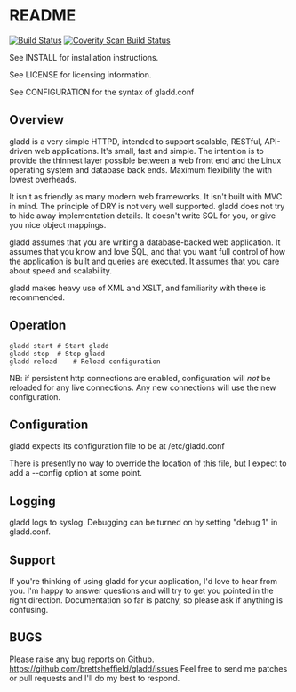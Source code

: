 # README

[![Build Status](https://travis-ci.org/brettsheffield/gladd.svg?branch=master)](https://travis-ci.org/brettsheffield/gladd)
<a href="https://scan.coverity.com/projects/2676">
  <img alt="Coverity Scan Build Status"
         src="https://scan.coverity.com/projects/2676/badge.svg"/>
</a>

See INSTALL for installation instructions.

See LICENSE for licensing information.

See CONFIGURATION for the syntax of gladd.conf

## Overview

gladd is a very simple HTTPD, intended to support scalable, RESTful,
API-driven web applications.  It's small, fast and simple.  The intention is
to provide the thinnest layer possible between a web front end and the Linux
operating system and database back ends.  Maximum flexibility the with lowest
overheads.

It isn't as friendly as many modern web frameworks.  It isn't built with MVC
in mind.  The principle of DRY is not very well supported.  gladd does not try
to hide away implementation details.  It doesn't write SQL for you, or give
you nice object mappings.

gladd assumes that you are writing a database-backed web application.  It
assumes that you know and love SQL, and that you want full control of how the
application is built and queries are executed.  It assumes that you care about
speed and scalability.

gladd makes heavy use of XML and XSLT, and familiarity with these is
recommended.

## Operation

```
gladd start	# Start gladd
gladd stop	# Stop gladd
gladd reload	# Reload configuration
```

NB: if persistent http connections are enabled, configuration will *not* be
reloaded for any live connections.  Any new connections will use the new
configuration.

## Configuration

gladd expects its configuration file to be at /etc/gladd.conf

There is presently no way to override the location of this file, but I expect
to add a --config option at some point.

## Logging

gladd logs to syslog.  Debugging can be turned on by setting "debug 1"
in gladd.conf.

## Support

If you're thinking of using gladd for your application, I'd love to hear from
you.  I'm happy to answer questions and will try to get you pointed in the
right direction.  Documentation so far is patchy, so please ask if anything is
confusing.

## BUGS

Please raise any bug reports on Github.
 https://github.com/brettsheffield/gladd/issues
Feel free to send me patches or pull requests and I'll do my best to respond. 
